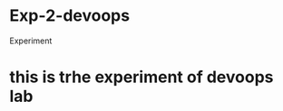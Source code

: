 # Exp-2-devoops
Experiment
<!DOCTYPE html>
<html>
<head>
<title>Page Exp-2(devoops)</title>
</head>
<body>

<h1>this is trhe experiment of devoops lab</h1>
</body>
</html>
